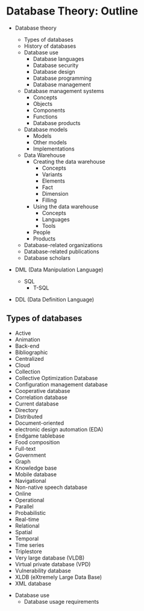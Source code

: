 # Database Theory: Outline


* Database theory
  * Types of databases
  * History of databases
  * Database use
    * Database languages
    * Database security
    * Database design
    * Database programming
    * Database management
  * Database management systems
    * Concepts
    * Objects
    * Components
    * Functions
    * Database products
  * Database models
    * Models
    * Other models
    * Implementations
  * Data Warehouse
    * Creating the data warehouse
      * Concepts
      * Variants
      * Elements
      * Fact
      * Dimension
      * Filling
    * Using the data warehouse
      * Concepts
      * Languages
      * Tools
    * People
    * Products
  * Database-related organizations
  * Database-related publications
  * Database scholars


* DML (Data Manipulation Language)
  - SQL
    - T-SQL
* DDL (Data Definition Language)



## Types of databases

- Active
- Animation
- Back-end
- Bibliographic
- Centralized
- Cloud
- Collection
- Collective Optimization Database
- Configuration management database
- Cooperative database
- Correlation database
- Current database
- Directory
- Distributed
- Document-oriented
- electronic design automation (EDA)
- Endgame tablebase
- Food composition
- Full-text
- Government
- Graph
- Knowledge base
- Mobile database
- Navigational
- Non-native speech database
- Online
- Operational
- Parallel
- Probabilistic
- Real-time
- Relational
- Spatial
- Temporal
- Time series
- Triplestore
- Very large database (VLDB)
- Virtual private database (VPD)
- Vulnerability database
- XLDB (eXtremely Large Data Base)
- XML database




* Database use
  * Database usage requirements
